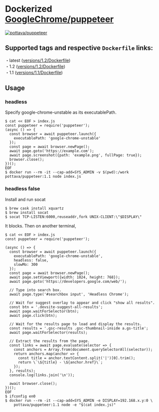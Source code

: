 # Dockerized [GoogleChrome/puppeteer](https://github.com/GoogleChrome/puppeteer)

[![pottava/puppeteer](http://dockeri.co/image/pottava/puppeteer)](https://hub.docker.com/r/pottava/puppeteer/)

## Supported tags and respective `Dockerfile` links:

・latest ([versions/1.2/Dockerfile](https://github.com/pottava/docker-puppeteer/blob/master/versions/1.2/Dockerfile))  
・1.2 ([versions/1.2/Dockerfile](https://github.com/pottava/docker-puppeteer/blob/master/versions/1.2/Dockerfile))  
・1.1 ([versions/1.1/Dockerfile](https://github.com/pottava/docker-puppeteer/blob/master/versions/1.1/Dockerfile))  

## Usage

### headless

Specify google-chrome-unstable as its executablePath.

```
$ cat << EOF > index.js
const puppeteer = require('puppeteer');
(async () => {
  const browser = await puppeteer.launch({
    executablePath: 'google-chrome-unstable'
  });
  const page = await browser.newPage();
  await page.goto('https://example.com');
  await page.screenshot({path: 'example.png', fullPage: true});
  browser.close();
})();
EOF
$ docker run --rm -it --cap-add=SYS_ADMIN -v $(pwd):/work pottava/puppeteer:1.1 node index.js
```

### headless false

Install and run socat

```
$ brew cask install xquartz
$ brew install socat
$ socat TCP-LISTEN:6000,reuseaddr,fork UNIX-CLIENT:\"$DISPLAY\"
```

It blocks. Then on another terminal,

```
$ cat << EOF > index.js
const puppeteer = require('puppeteer');

(async () => {
  const browser = await puppeteer.launch({
    executablePath: 'google-chrome-unstable',
    headless: false,
    slowMo: 300
  });
  const page = await browser.newPage();
  await page.setViewport({width: 1024, height: 768});
  await page.goto('https://developers.google.com/web/');

  // Type into search box.
  await page.type('#searchbox input', 'Headless Chrome');

  // Wait for suggest overlay to appear and click "show all results".
  const btn = '.devsite-suggest-all-results';
  await page.waitForSelector(btn);
  await page.click(btn);

  // Wait for the results page to load and display the results.
  const results = '.gsc-results .gsc-thumbnail-inside a.gs-title';
  await page.waitForSelector(results);

  // Extract the results from the page.
  const links = await page.evaluate(selector => {
    const anchors = Array.from(document.querySelectorAll(selector));
    return anchors.map(anchor => {
      const title = anchor.textContent.split('|')[0].trim();
      return \`\${title} - \${anchor.href}\`;
    });
  }, results);
  console.log(links.join('\n'));

  await browser.close();
})();
EOF
$ ifconfig en0
$ docker run --rm -it --cap-add=SYS_ADMIN -e DISPLAY=192.168.x.y:0 \
    pottava/puppeteer:1.1 node -e "$(cat index.js)"
```
